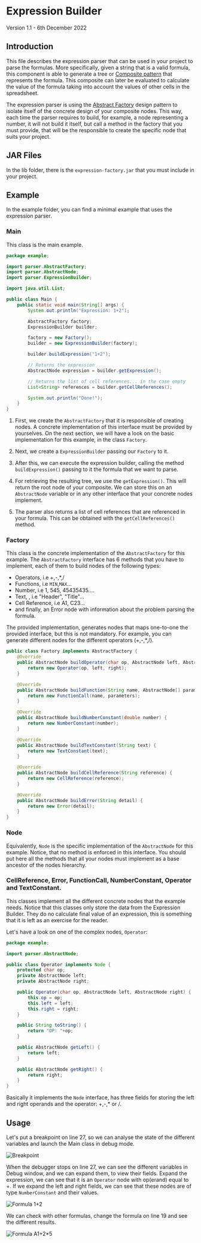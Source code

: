 # Expression Builder

Version 1.1 - 6th December 2022

## Introduction

This file describes the expression parser that can be used in your project
to parse the formulas. More specifically, given a string that is a valid formula, 
this component is able to generate a tree or 
[Composite pattern](https://refactoring.guru/design-patterns/composite) that
represents the formula. This composite can later be evaluated to calculate the 
value of the formula taking into account the values of other cells in the 
spreadsheet.

The expression parser is using the [Abstract Factory](https://refactoring.guru/design-patterns/abstract-factory) 
design pattern to isolate itself of the concrete design of your composite nodes.
This way, each time the parser requires to build, for example, a node representing a
number, it will not build it itself, but call a method in the factory that you must
provide, that will be the responsible to create the specific node that suits your
project.

## JAR Files

In the lib folder, there is the `expression-factory.jar` that you must include
in your project.

## Example

In the example folder, you can find a minimal example that uses the expression 
parser.

### Main

This class is the main example. 

```java
package example;

import parser.AbstractFactory;
import parser.AbstractNode;
import parser.ExpressionBuilder;

import java.util.List;

public class Main {
    public static void main(String[] args) {
        System.out.println("Expression: 1+2");

        AbstractFactory factory;
        ExpressionBuilder builder;

        factory = new Factory();
        builder = new ExpressionBuilder(factory);

        builder.buildExpression("1+2");

        // Returns the expression
        AbstractNode expression = builder.getExpression();

        // Returns the list of cell references... in the case empty
        List<String> references = builder.getCellReferences();

        System.out.println("Done!");
    }
}
```

1. First, we create the `AbstractFactory` that it is responsible of creating nodes. 
A concrete implementation of this interface must be provided by yourselves. On the next section,
we will have a look on the basic implementation for this example, in the class `Factory`.

2. Next, we create a `ExpressionBuilder` passing our `Factory` to it.

3. After this, we can execute the expression builder, calling the method `buildExpression()` 
passing to it the formula that we want to parse.

5. For retrieving the resulting tree, we use the `getExpression()`. This will return the 
root node of your composite. We can store this on an `AbstractNode` variable or in any other
interface that your concrete nodes implement.

6. The parser also returns a list of cell references that are referenced in your formula. This 
can be obtained with the `getCellReferences()` method. 

### Factory

This class is the concrete implementation of the `AbstractFactory` for this example. The 
`AbstractFactory` interface has 6 methods that you have to implement, each of them to build
nodes of the following types:
- Operators, i.e +,-,*,/
- Functions, i.e `MIN`,`MAX`...
- Number, i.e 1, 545, 45435435....
- Text, , i.e "Header", "Title"...
- Cell Reference, i.e A1, C23...
- and finally, an Error node with information about the problem parsing the formula.

The provided implementation, generates nodes that maps one-to-one the provided interface, 
but this is not mandatory. For example, you can generate different nodes for the different
operators (+,-,*,/).

```java
public class Factory implements AbstractFactory {
    @Override
    public AbstractNode buildOperator(char op, AbstractNode left, AbstractNode right) {
        return new Operator(op, left, right);
    }

    @Override
    public AbstractNode buildFunction(String name, AbstractNode[] parameters) {
        return new FunctionCall(name, parameters);
    }

    @Override
    public AbstractNode buildNumberConstant(double number) {
        return new NumberConstant(number);
    }

    @Override
    public AbstractNode buildTextConstant(String text) {
        return new TextConstant(text);
    }

    @Override
    public AbstractNode buildCellReference(String reference) {
        return new CellReference(reference);
    }

    @Override
    public AbstractNode buildError(String detail) {
        return new Error(detail);
    }
}
```
### Node

Equivalently, `Node` is the specific implementation of the `AbstractNode` for this
example. Notice, that no method is enforced in this interface. You should put here 
all the methods that all your nodes must implement as a base ancestor of the nodes 
hierarchy.

### CellReference, Error, FunctionCall, NumberConstant, Operator and TextConstant.

This classes implement all the different concrete nodes that the example needs. Notice
that this classes only store the data from the Expression Builder. They do no calculate
final value of an expression, this is something that it is left as an exercise for the
reader.

Let's have a look on one of the complex nodes, `Operator`:

```java
package example;

import parser.AbstractNode;

public class Operator implements Node {
    protected char op;
    private AbstractNode left;
    private AbstractNode right;

    public Operator(char op, AbstractNode left, AbstractNode right) {
        this.op = op;
        this.left = left;
        this.right = right;
    }

    public String toString() {
        return "OP: "+op;
    }

    public AbstractNode getLeft() {
        return left;
    }

    public AbstractNode getRight() {
        return right;
    }
}
```
Basically it implements the `Node` interface, has three fields for storing the left and
right operands and the operator: +,-,* or /.

## Usage

Let's put a breakpoint on line 27, so we can analyse the state of the different variables and
launch the Main class in debug mode.

![Breakpoint](img/image0.png)

When the debugger stops on line 27, we can see the different variables in Debug window, and we
can expand them, to view their fields. Expand the expression, we can see that it is an `Operator` node
with op(erand) equal to +. If we expand the left and right fields, we can see that these nodes are of 
type `NumberConstant` and their values.  

![Formula 1+2](img/image1.png)

We can check with other formulas, change the formula on line 19 and see the different results.

![Formula A1+2*5](img/image2.png)